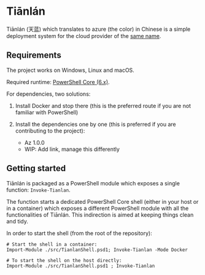 # Tiānlán

Tiānlán (天蓝) which translates to azure (the color) in Chinese is a simple
deployment system for the cloud provider of the [same name](https://azure.microsoft.com/en-us/).

## Requirements

The project works on Windows, Linux and macOS.

Required runtime: [PowerShell Core (6.x)](https://github.com/PowerShell/PowerShell).

For dependencies, two solutions:

1. Install Docker and stop there (this is the preferred route if you are not familiar with PowerShell)

2. Install the dependencies one by one (this is preferred if you are contributing to the project):

   - Az 1.0.0
   - WIP: Add link, manage this differently

## Getting started

Tiānlán is packaged as a PowerShell module which exposes a single function: `Invoke-Tianlan`.

The function starts a dedicated PowerShell Core shell (either in your host or in a container) which
exposes a different PowerShell module with all the functionalities of Tiānlán. This indirection is
aimed at keeping things clean and tidy.

In order to start the shell (from the root of the repository):

``` PS
# Start the shell in a container:
Import-Module ./src/TianlanShell.psd1; Invoke-Tianlan -Mode Docker

# To start the shell on the host directly:
Import-Module ./src/TianlanShell.psd1 ; Invoke-Tianlan
```

